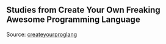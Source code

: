 ## Studies from Create Your Own Freaking Awesome Programming Language

Source: [createyourproglang](http://createyourproglang.com/)

